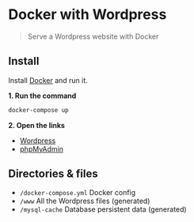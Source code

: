 # Docker with Wordpress

> Serve a Wordpress website with Docker


## Install

Install [Docker](https://docs.docker.com/install/) and run it.


**1. Run the command**

```bash
docker-compose up
```

**2. Open the links**
- [Wordpress](http://localhost:8080/)
- [phpMyAdmin](http://localhost:8081/)


## Directories & files

- `/docker-compose.yml` Docker config
- `/www` All the Wordpress files (generated)
- `/mysql-cache` Database persistent data (generated)
